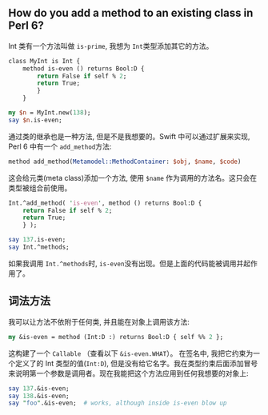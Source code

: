 

## How do you add a method to an existing class in Perl 6?


Int 类有一个方法叫做 `is-prime`, 我想为 `Int`类型添加其它的方法。

```perl
class MyInt is Int {
    method is-even () returns Bool:D {
        return False if self % 2;
        return True;
        }
    }

my $n = MyInt.new(138);
say $n.is-even;
```
通过类的继承也是一种方法, 但是不是我想要的。Swift 中可以通过扩展来实现, Perl 6 中有一个 `add_method`方法:

```perl
method add_method(Metamodel::MethodContainer: $obj, $name, $code)
```
这会给元类(meta class)添加一个方法, 使用 `$name` 作为调用的方法名。这只会在类型被组合前使用。

```perl
Int.^add_method( 'is-even', method () returns Bool:D {
    return False if self % 2;
    return True;
    } );

say 137.is-even;
say Int.^methods;
```

如果我调用 `Int.^methods`时, `is-even`没有出现。但是上面的代码能被调用并起作用了。

## 词法方法

我可以让方法不依附于任何类, 并且能在对象上调用该方法:

```perl
my &is-even = method (Int:D :) returns Bool:D { self %% 2 };
```

这构建了一个 `Callable` （查看以下 `&is-even.WHAT`）。 在签名中, 我把它约束为一个定义了的 Int 类型的值(`Int:D`), 但是没有给它名字。我在类型约束后面添加冒号来说明第一个参数是调用者。现在我能把这个方法应用到任何我想要的对象上:

```perl
say 137.&is-even;
say 138.&is-even;
say "foo".&is-even;  # works, although inside is-even blow up
```
